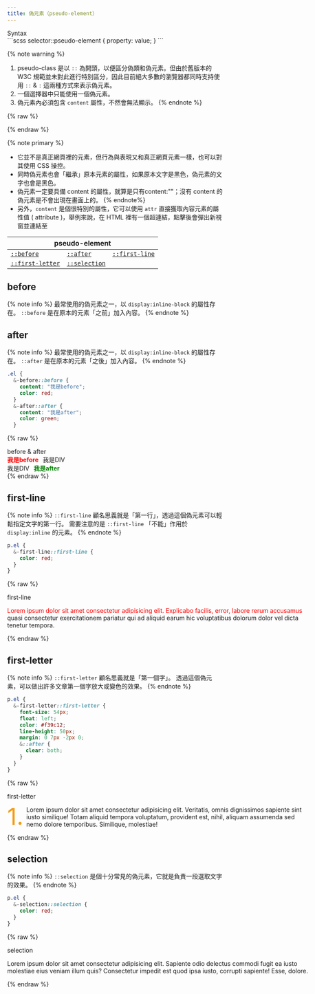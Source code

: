 ```yaml
---
title: 偽元素（pseudo-element）
---
```

<div class="codeBox">
  <div class="ribbon">Syntax</div>
```scss
selector::pseudo-element { property: value; } 
```
</div>

{% note warning %}
1. pseudo-class 是以 `::` 為開頭，以便區分偽類和偽元素。但由於舊版本的 W3C 規範並未對此進行特別區分，因此目前絕大多數的瀏覽器都同時支持使用 `::` & `:` 這兩種方式來表示偽元素。
1. 一個選擇器中只能使用一個偽元素。
1. 偽元素內必須包含 `content` 屬性，不然會無法顯示。
{% endnote %}

{% raw %}
<style>
.el-before::before {
  font-weight: bold;
  content: "我是before";
  margin-right: 10px;
  color: red;
}
.el-after::after {
  font-weight: bold;
  content: "我是after";
  margin-left: 10px;
  color: green;
}

p[class^="el"] {
  width: 700px;
}

p.el-first-line::first-line {
  color: red;
}
p.el-first-letter::first-letter {
  font-size: 54px;
  float: left;
  color: #f39c12;
  line-height: 50px;
  margin: 0 7px -2px 0;
}
p.el-first-letter::first-letter::after {
  clear: both;
}
p.el-selection::selection {
  color: red;
  background: #fff;
}
</style>
{% endraw %}

{% note primary %}
- 它並不是真正網頁裡的元素，但行為與表現又和真正網頁元素一樣，也可以對其使用 CSS 操控。
- 同時偽元素也會「繼承」原本元素的屬性，如果原本文字是黑色，偽元素的文字也會是黑色。
- 偽元素一定要具備 content 的屬性，就算是只有content:""；沒有 content 的偽元素是不會出現在畫面上的。
{% endnote%}
- 另外，`content` 是個很特別的屬性，它可以使用 `attr` 直接獲取內容元素的屬性值 ( attribute )，舉例來說，在 HTML 裡有一個超連結，點擊後會彈出新視窗並連結至 

<table>
  <thead>
    <tr>
      <th colspan="3">pseudo-element</th>
    </tr>
  </thead>
  <tbody>
    <tr>
      <td><code><a href="#before">::before</a></code></td>
      <td><code><a href="#after">::after</a></code></td>
      <td><code><a href="#first-line">::first-line</a></code></td>
    </tr>
    <tr>
      <td><code><a href="#first-letter">::first-letter</a></code></td>
      <td><code><a href="#selection">::selection</a></code></td>
      <td></td>
    </tr>
  </tbody>
</table>

## before
{% note info %}
最常使用的偽元素之一，以 `display:inline-block` 的屬性存在。
`::before` 是在原本的元素「之前」加入內容。
{% endnote %}

## after
{% note info %}
最常使用的偽元素之一，以 `display:inline-block` 的屬性存在。
`::after` 是在原本的元素「之後」加入內容。
{% endnote %}

```scss
.el {
  &-before::before {
    content: "我是before";
    color: red;
  }
  &-after::after {
    content: "我是after";
    color: green;
  }
```
{% raw %}
<div class="result result--light">
<div class="ribbon ribbon--primary">before & after</div>
  <div class="el-before">我是DIV</div>
  <div class="el-after">我是DIV</div>
</div>
{% endraw %}

## first-line
{% note info %}
`::first-line` 顧名思義就是「第一行」，透過這個偽元素可以輕鬆指定文字的第一行。
需要注意的是 `::first-line` 「不能」作用於 `display:inline` 的元素。
{% endnote %}

```scss
p.el {
  &-first-line::first-line {
    color: red;
  }
}
```
{% raw %}
<div class="result result--light">
<div class="ribbon ribbon--success">first-line</div>
  <p class="el-first-line">Lorem ipsum dolor sit amet consectetur adipisicing elit. Explicabo facilis, error, labore rerum accusamus quasi consectetur exercitationem pariatur qui ad aliquid earum hic voluptatibus dolorum dolor vel dicta tenetur tempora.</p>
</div>
{% endraw %}

## first-letter
{% note info %}
`::first-letter` 顧名思義就是「第一個字」。
透過這個偽元素，可以做出許多文章第一個字放大或變色的效果。
{% endnote %}

```scss
p.el {
  &-first-letter::first-letter {
    font-size: 54px;
    float: left;
    color: #f39c12;
    line-height: 50px;
    margin: 0 7px -2px 0;
    &::after {
      clear: both;
    }
  }
}
```
{% raw %}
<div class="result result--light">
<div class="ribbon ribbon--success">first-letter</div>
  <p class="el-first-letter">
  1. Lorem ipsum dolor sit amet consectetur adipisicing elit. Veritatis, omnis dignissimos sapiente sint iusto similique! Totam aliquid tempora voluptatum, provident est, nihil, aliquam assumenda sed nemo dolore temporibus. Similique, molestiae!
  </p>
</div>
{% endraw %}

## selection
{% note info %}
`::selection` 是個十分常見的偽元素，它就是負責一段選取文字的效果。
{% endnote %}

```scss
p.el {
  &-selection::selection {
    color: red;
  }
}
```
{% raw %}
<div class="result result--light">
<div class="ribbon ribbon--success">selection</div>
  <p class="el-selection">
  Lorem ipsum dolor sit amet consectetur adipisicing elit. Sapiente odio delectus commodi fugit ea iusto molestiae eius veniam illum quis? Consectetur impedit est quod ipsa iusto, corrupti sapiente! Esse, dolore.
  </p>
</div>
{% endraw %}